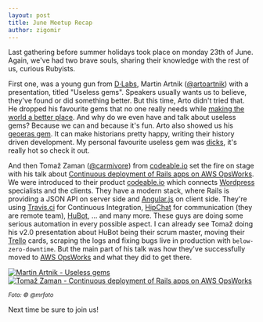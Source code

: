 ```yaml
---
layout: post
title: June Meetup Recap
author: zigomir
---
```


Last gathering before summer holidays took place on monday 23th of June. Again, we've had two brave souls, sharing their knowledge with the rest of us, curious Rubyists.

First one, was a young gun from [D·Labs](http://dlabs.si/), Martin Artnik ([@artoartnik](https://github.com/artoartnik)) with a presentation, titled "Useless gems". Speakers usually wants us to believe, they've found or did something better. But this time, Arto didn't tried that. He dropped his favourite gems that no one really needs while [making the world a better place](https://www.youtube.com/watch?v=Q5lYveEZEFo&t=6). And why do we even have and talk about useless gems? Because we can and because it's fun. Arto also showed us his [geoeras gem](https://github.com/artoartnik/geoeras). It can make historians pretty happy, writing their history driven development. My personal favourite useless gem was [dicks](http://rubygems.org/gems/dicks), it's really hot so check it out.

And then Tomaž Zaman ([@carmivore](https://github.com/carmivore)) from [codeable.io](https://codeable.io/) set the fire on stage with his talk about [Continuous deployment of Rails apps on AWS OpsWorks](http://www.slideshare.net/tomazzaman/deploy-to). We were introduced to their product [codeable.io](https://codeable.io/) which connects [Wordpress](http://wordpress.org/) specialists and the clients. They have a modern stack, where Rails is providing a JSON API on server side and [Angular.js](https://angularjs.org/) on client side. They're using [Travis.ci](https://travis-ci.org/) for Continuous Integration, [HipChat](https://www.hipchat.com/) for communication (they are remote team), [HuBot](https://hubot.github.com/), ... and many more. These guys are doing some serious automation in every possible aspect. I can already see Tomaž doing his v2.0 presentation about HuBot being their scrum master, moving their [Trello](http://trello.com) cards, scraping the logs and fixing bugs live in production with `below-zero-downtime`. But the main part of his talk was how they've successfully moved to [AWS OpsWorks](http://aws.amazon.com/opsworks/) and what they did to get there.

<div class="gallery">
  <a href="http://www.meetup.com/RubySlovenia/photos/22762682/379212132/" target="_blank">
    <img src="http://photos2.meetupstatic.com/photos/event/2/f/6/4/600_379212132.jpeg" alt="Martin Artnik - Useless gems">
  </a>
  <a href="http://www.meetup.com/RubySlovenia/photos/22762682/379212152/" target="_blank">
    <img src="http://photos1.meetupstatic.com/photos/event/2/f/7/8/600_379212152.jpeg" alt="Tomaž Zaman - Continuous deployment of Rails apps on AWS OpsWorks" class="last">
  </a>
</div>

<small><i>Foto: &copy; @mrfoto</i></small>

Next time be sure to join us!
